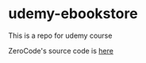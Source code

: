 # udemy-ebookstore
This is a repo for udemy  course

ZeroCode's source code is [here](https://github.com/authorjapps/zerocode)
